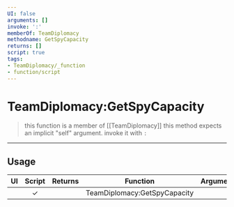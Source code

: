 ```yaml
---
UI: false
arguments: []
invoke: ':'
memberOf: TeamDiplomacy
methodname: GetSpyCapacity
returns: []
script: true
tags:
- TeamDiplomacy/_function
- function/script
---
```

# TeamDiplomacy:GetSpyCapacity
> this function is a member of [[TeamDiplomacy]]
> this method expects an implicit "self" argument. invoke it with `:`
-----
## Usage
|  UI | Script | Returns | Function | Arguments |
|:---:|:------:|-------:|:--------:|:---------|
| |✓||TeamDiplomacy:GetSpyCapacity||
